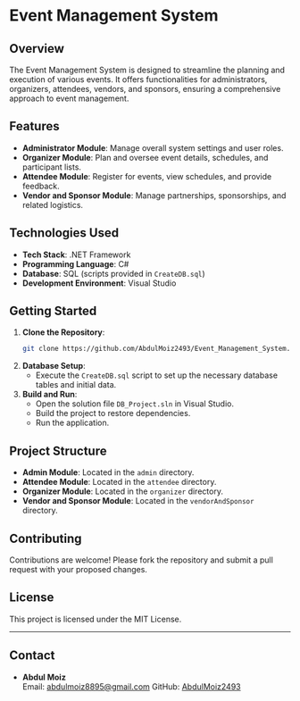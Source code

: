 # Event Management System

## Overview

The Event Management System is designed to streamline the planning and execution of various events. It offers functionalities for administrators, organizers, attendees, vendors, and sponsors, ensuring a comprehensive approach to event management.

## Features

- **Administrator Module**: Manage overall system settings and user roles.
- **Organizer Module**: Plan and oversee event details, schedules, and participant lists.
- **Attendee Module**: Register for events, view schedules, and provide feedback.
- **Vendor and Sponsor Module**: Manage partnerships, sponsorships, and related logistics.

## Technologies Used

- **Tech Stack**: .NET Framework
- **Programming Language**: C#
- **Database**: SQL (scripts provided in `CreateDB.sql`)
- **Development Environment**: Visual Studio

## Getting Started

1. **Clone the Repository**:
   ```bash
   git clone https://github.com/AbdulMoiz2493/Event_Management_System.git
   ```
2. **Database Setup**:
   - Execute the `CreateDB.sql` script to set up the necessary database tables and initial data.
3. **Build and Run**:
   - Open the solution file `DB_Project.sln` in Visual Studio.
   - Build the project to restore dependencies.
   - Run the application.

## Project Structure

- **Admin Module**: Located in the `admin` directory.
- **Attendee Module**: Located in the `attendee` directory.
- **Organizer Module**: Located in the `organizer` directory.
- **Vendor and Sponsor Module**: Located in the `vendorAndSponsor` directory.

## Contributing

Contributions are welcome! Please fork the repository and submit a pull request with your proposed changes.

## License

This project is licensed under the MIT License.

---

## Contact

- **Abdul Moiz**  
  Email: abdulmoiz8895@gmail.com 
  GitHub: [AbdulMoiz2493](https://github.com/AbdulMoiz2493)
